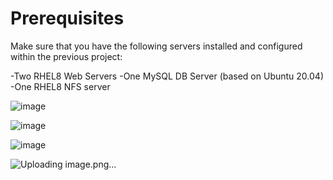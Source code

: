 
# Prerequisites
Make sure that you have the following servers installed and configured within the previous project:

-Two RHEL8 Web Servers
-One MySQL DB Server (based on Ubuntu 20.04)
-One RHEL8 NFS server

![image](https://github.com/user-attachments/assets/e8a54748-9afb-4366-8729-f08b9004c02e)







![image](https://github.com/user-attachments/assets/c75d8b7b-ed70-4c4b-af57-b1c00cddb3a2)


![image](https://github.com/user-attachments/assets/933af28a-8202-4627-9df1-045d73ca6aea)


![Uploading image.png…]()






















